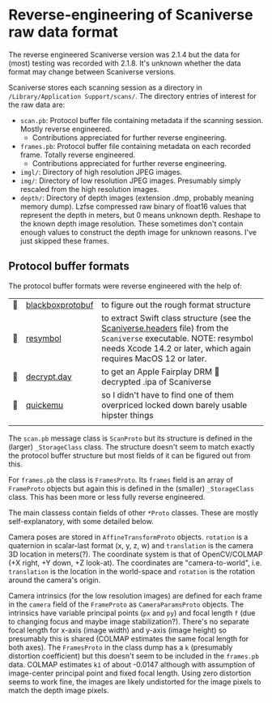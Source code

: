 # Reverse-engineering of Scaniverse raw data format

The reverse engineered Scaniverse version was 2.1.4 but the data for (most) testing was recorded with 2.1.8. It's unknown whether the data format may change between Scaniverse versions.

Scaniverse stores each scanning session as a directory in `/Library/Application Support/scans/`.
The directory entries of interest for the raw data are:

* `scan.pb`: Protocol buffer file containing metadata if the scanning session. Mostly reverse engineered.
  * Contributions appreciated for further reverse engineering.
* `frames.pb`: Protocol buffer file containing metadata on each recorded frame. Totally reverse engineered.
  * Contributions appreciated for further reverse engineering.
* `imgl/`: Directory of high resolution JPEG images.
* `img/`: Directory of low resolution JPEG images. Presumably simply rescaled from the high resolution images.
* `depth/`: Directory of depth images (extension .dmp, probably meaning memory dump). Lzfse compressed raw binary of float16 values that represent the depth in meters, but 0 means unknown depth. Reshape to the known depth image resolution. These sometimes don't contain enough values to construct the depth image for unknown reasons. I've just skipped these frames.

## Protocol buffer formats

The protocol buffer formats were reverse engineered with the help of:

| | | |
| --- | --- | --- |
| 🫡 | [blackboxprotobuf](https://github.com/nccgroup/blackboxprotobuf) | to figure out the rough format structure |
🫡 | [resymbol](https://github.com/paradiseduo/resymbol) | to extract Swift class structure (see the [Scaniverse.headers](Scaniverse.headers) file) from the `Scaniverse` executable. NOTE: resymbol needs Xcode 14.2 or later, which again requires MacOS 12 or later.
 🫡 | [decrypt.day](https://decrypt.day/app/id1541433223) | to get an Apple Fairplay DRM 🤮 decrypted .ipa of Scaniverse |
| 🫡 | [quickemu](https://github.com/quickemu-project/quickemu) | so I didn't have to find one of them overpriced locked down barely usable hipster things |
| | | |

The `scan.pb` message class is `ScanProto` but its structure is defined in the (larger) `_StorageClass` class. The structure doesn't seem to match exactly the protocol buffer structure but most fields of it can be figured out from this.

For `frames.pb` the class is `FramesProto`. Its `frames` field is an array of `FrameProto` objects but again this is defined in the (smaller) `_StorageClass` class. This has been more or less fully reverse engineered.

The main classess contain fields of other `*Proto` classes. These are mostly self-explanatory, with some detailed below.

Camera poses are stored in `AffineTransformProto` objects. `rotation` is a quaternion in scalar-last format (x, y, z, w) and `translation` is the camera 3D location in meters(?). The coordinate system is that of OpenCV/COLMAP (+X right, +Y down, +Z look-at). The coordinates are "camera-to-world", i.e. `translation` is the location in the world-space and `rotation` is the rotation around the camera's origin.

Camera intrinsics (for the low resolution images) are defined for each frame in the `camera` field of the `FrameProto` as `CameraParamsProto` objects. The intrinsics have variable principal points (`px` and `py`) and focal length `f` (due to changing focus and maybe image stabilization?). There's no separate focal length for x-axis (image width) and y-axis (image height) so presumably this is shared (COLMAP estimates the same focal length for both axes). The `FramesProto` in the class dump has a `k` (presumably distortion coefficient) but this doesn't seem to be included in the `frames.pb` data. COLMAP estimates `k1` of about -0.0147 although with assumption of image-center principal point and fixed focal length. Using zero distortion seems to work fine, the images are likely undistorted for the image pixels to match the depth image pixels.
